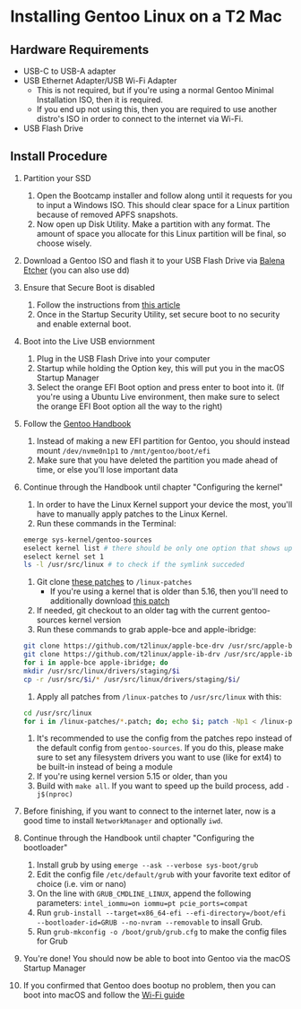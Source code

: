 # Installing Gentoo Linux on a T2 Mac

## Hardware Requirements

* USB-C to USB-A adapter
* USB Ethernet Adapter/USB Wi-Fi Adapter
    * This is not required, but if you're using a normal Gentoo Minimal Installation ISO, then it is required.
    * If you end up not using this, then you are required to use another distro's ISO in order to connect to the internet via Wi-Fi.
* USB Flash Drive

## Install Procedure

1. Partition your SSD

    1. Open the Bootcamp installer and follow along until it requests for you to input a Windows ISO. This should clear space for a Linux partition because of removed APFS snapshots.
    2. Now open up Disk Utility. Make a partition with any format. The amount of space you allocate for this Linux partition will be final, so choose wisely.
2. Download a Gentoo ISO and flash it to your USB Flash Drive via [Balena Etcher](https://www.balena.io/etcher/) (you can also use dd)
3. Ensure that Secure Boot is disabled
    1. Follow the instructions from [this article](https://support.apple.com/en-us/HT208198)
    2. Once in the Startup Security Utility, set secure boot to no security and enable external boot.
4. Boot into the Live USB enviornment
    1. Plug in the USB Flash Drive into your computer
    2. Startup while holding the Option key, this will put you in the macOS Startup Manager
    3. Select the orange EFI Boot option and press enter to boot into it. (If you're using a Ubuntu Live environment, then make sure to select the orange EFI Boot option all the way to the right)
5. Follow the [Gentoo Handbook](https://wiki.gentoo.org/wiki/Handbook:AMD64/Installation/Disks)
    1. Instead of making a new EFI partition for Gentoo, you should instead mount `/dev/nvme0n1p1` to `/mnt/gentoo/boot/efi`
    2. Make sure that you have deleted the partition you made ahead of time, or else you'll lose important data
6. Continue through the Handbook until chapter "Configuring the kernel"
    1. In order to have the Linux Kernel support your device the most, you'll have to manually apply patches to the Linux Kernel.
    2. Run these commands in the Terminal:

    ```bash
    emerge sys-kernel/gentoo-sources
    eselect kernel list # there should be only one option that shows up
    eselect kernel set 1
    ls -l /usr/src/linux # to check if the symlink succeded
    ```

    1. Git clone [these patches](https://github.com/Redecorating/mbp-16.1-linux-wifi) to `/linux-patches`
        * If you're using a kernel that is older than 5.16, then you'll need to additionally download [this patch](https://raw.githubusercontent.com/Redecorating/mbp-16.1-linux-wifi/main/0101-efi-runtime-avoid-EFIv2-runtime-services-on-Apple-x8.patch)
    2. If needed, git checkout to an older tag with the current gentoo-sources kernel version
    3. Run these commands to grab apple-bce and apple-ibridge:

    ```bash
    git clone https://github.com/t2linux/apple-bce-drv /usr/src/apple-bce
    git clone https://github.com/t2linux/apple-ib-drv /usr/src/apple-ibridge
    for i in apple-bce apple-ibridge; do
    mkdir /usr/src/linux/drivers/staging/$i 
    cp -r /usr/src/$i/* /usr/src/linux/drivers/staging/$i/
    ```

    1. Apply all patches from `/linux-patches` to `/usr/src/linux` with this:

    ```bash
    cd /usr/src/linux
    for i in /linux-patches/*.patch; do; echo $i; patch -Np1 < /linux-patches/$i; done
    ```

    1. It's recommended to use the config from the patches repo instead of the default config from `gentoo-sources`. If you do this, please make sure to set any filesystem drivers you want to use (like for ext4) to be built-in instead of being a module
    2. If you're using kernel version 5.15 or older, than you
    3. Build with `make all`. If you want to speed up the build process, add `-j$(nproc)`
7. Before finishing, if you want to connect to the internet later, now is a good time to install `NetworkManager` and optionally `iwd`.
8. Continue through the Handbook until chapter "Configuring the bootloader"
    1. Install grub by using `emerge --ask --verbose sys-boot/grub`
    2. Edit the config file `/etc/default/grub` with your favorite text editor of choice (i.e. vim or nano)
    3. On the line with `GRUB_CMDLINE_LINUX`, append the following parameters: `intel_iommu=on iommu=pt pcie_ports=compat`
    4. Run `grub-install --target=x86_64-efi --efi-directory=/boot/efi --bootloader-id=GRUB --no-nvram --removable` to insall Grub.
    5. Run `grub-mkconfig -o /boot/grub/grub.cfg` to make the config files for Grub
9. You're done! You should now be able to boot into Gentoo via the macOS Startup Manager
10. If you confirmed that Gentoo does bootup no problem, then you can boot into macOS and follow the [Wi-Fi guide](https://wiki.t2linux.org/guides/wifi/)
